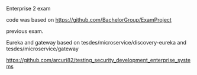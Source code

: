 Enterprise 2 exam

code was based on https://github.com/BachelorGroup/ExamProject

previous exam.

Eureka and gateway based on tesdes/microservice/discovery-eureka
and tesdes/microservice/gateway

https://github.com/arcuri82/testing_security_development_enterprise_systems


